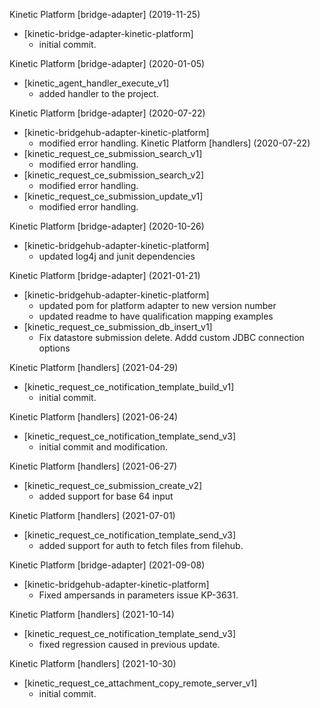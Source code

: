 Kinetic Platform [bridge-adapter] (2019-11-25)
  * [kinetic-bridge-adapter-kinetic-platform]
    * initial commit.

Kinetic Platform [bridge-adapter] (2020-01-05)
  * [kinetic_agent_handler_execute_v1]
    * added handler to the project.

Kinetic Platform [bridge-adapter] (2020-07-22)
  * [kinetic-bridgehub-adapter-kinetic-platform]
    * modified error handling.
Kinetic Platform [handlers] (2020-07-22)
  * [kinetic_request_ce_submission_search_v1]
    * modified error handling.
  * [kinetic_request_ce_submission_search_v2]
    * modified error handling.
  * [kinetic_request_ce_submission_update_v1]
    * modified error handling.

Kinetic Platform [bridge-adapter] (2020-10-26)
  * [kinetic-bridgehub-adapter-kinetic-platform]
    * updated log4j and junit dependencies

Kinetic Platform [bridge-adapter] (2021-01-21)
  * [kinetic-bridgehub-adapter-kinetic-platform]
    * updated pom for platform adapter to new version number
    * updated readme to have qualification mapping examples
  * [kinetic_request_ce_submission_db_insert_v1]
    * Fix datastore submission delete. Addd custom JDBC connection options

Kinetic Platform [handlers] (2021-04-29)
  * [kinetic_request_ce_notification_template_build_v1]
    * initial commit.

Kinetic Platform [handlers] (2021-06-24)
  * [kinetic_request_ce_notification_template_send_v3]
    * initial commit and modification.

Kinetic Platform [handlers] (2021-06-27)
  * [kinetic_request_ce_submission_create_v2]
    * added support for base 64 input

Kinetic Platform [handlers] (2021-07-01)
  * [kinetic_request_ce_notification_template_send_v3]
    * added support for auth to fetch files from filehub.

Kinetic Platform [bridge-adapter] (2021-09-08)
  * [kinetic-bridgehub-adapter-kinetic-platform]
    * Fixed ampersands in parameters issue KP-3631.

Kinetic Platform [handlers] (2021-10-14)
  * [kinetic_request_ce_notification_template_send_v3]
    * fixed regression caused in previous update.  

Kinetic Platform [handlers] (2021-10-30)
  * [kinetic_request_ce_attachment_copy_remote_server_v1]
    * initial commit.

